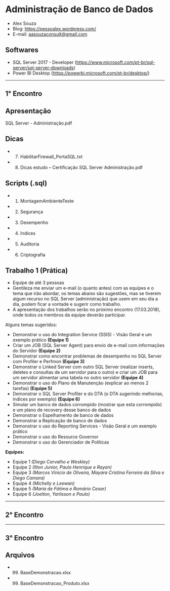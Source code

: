 # Administração de Banco de Dados
- Alex Souza
- Blog: https://pessoalex.wordpress.com/
- E-mail: aasouzaconsult@gmail.com

Softwares
---------
- SQL Server 2017 - Developer (https://www.microsoft.com/pt-br/sql-server/sql-server-downloads)
- Power BI Desktop (https://powerbi.microsoft.com/pt-br/desktop/)

--------------------------------------------------------------------------------------------------
1° Encontro
-----------
Apresentação
------------
SQL Server - Administração.pdf

Dicas
-----
- 7. HabilitarFirewall_PortaSQL.txt
- 8. Dicas estudo – Certificação SQL Server Administração.pdf

Scripts (.sql)
-------------
- 1. MontagemAmbienteTeste
- 2. Segurança
- 3. Desempenho
- 4. Indices
- 5. Auditoria
- 6. Criptografia

Trabalho 1 (Prática)
--------------------
- Equipe de até 3 pessoas
- Gentileza me enviar um e-mail (o quanto antes) com as equipes e o tema que irão abordar, os temas abaixo são sugestões, mas se tiverem algum recurso no SQL Server (administração) que usem em seu dia a dia, podem ficar a vontade e sugerir como trabalho.
- A apresentação dos trabalhos serão no próximo encontro (17.03.2018), onde todos os membros da equipe deverão participar.

Alguns temas sugeridos:
- Demonstrar o uso do Integration Service (SSIS) - Visão Geral e um exemplo prático **(Equipe 1)**
- Criar um JOB (SQL Server Agent) para envio de e-mail com informações do Servidor **(Equipe 2)**
- Demonstrar como encontrar problemas de desempenho no SQL Server com Profiler e Perfmon **(Equipe 3)**
- Demonstrar o Linked Server com outro SQL Server (realizar inserts, deletes e consultas de um servidor para o outro) e criar um JOB para um servidor alimentar uma tabela no outro servidor **(Equipe 4)**
- Demonstrar o uso do Plano de Manutenção (explicar ao menos 2 tarefas) **(Equipe 5)** 
- Demonstrar o SQL Server Profiler e do DTA (o DTA sugerindo melhorias, índices por exemplo) **(Equipe 6)** 
- Simular um banco de dados corrompido (mostrar que esta corrompido) e um plano de recovery desse banco de dados
- Demonstrar o Espelhamento de banco de dados
- Demonstrar a Replicação de banco de dados
- Demonstrar o uso do Reporting Services - Visão Geral e um exemplo prático
- Demonstrar o uso do Resource Governor
- Demonstrar o uso do Gerenciador de Políticas

**Equipes:**
- Equipe 1 *(Diego Carvalho e Weskley)*
- Equipe 2 *(Ilton Junior, Paulo Henrique e Rayan)*
- Equipe 3 *(Marcos Vinicio de Oliveira, Mayara Cristina Ferreira da Silva e Diego Camara)*
- Equipe 4 *(Michelly e Leewan)*
- Equipe 5 *(Maria de Fátima e Romário Cesar)*
- Equipe 6 *(Joelton, Yarlisson e Paulo)*
--------------------------------------------------------------------------------------------------
2° Encontro
-----------

--------------------------------------------------------------------------------------------------
3° Encontro
-----------

Arquivos
--------
- 99. BaseDemonstracao.xlsx
- 99. BaseDemonstracao_Produto.xlsx
